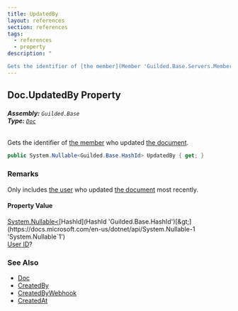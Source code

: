 ```yaml
---
title: UpdatedBy
layout: references
section: references
tags:
  - references
  - property
description: "

Gets the identifier of [the member](Member 'Guilded.Base.Servers.Member') who updated [the document](Doc 'Guilded.Base.Content.Doc')."
---
```


## Doc.UpdatedBy Property
###### **Assembly:** `Guilded.Base`<br/>**Type:** [`Doc`](Doc 'Guilded.Base.Content.Doc')

Gets the identifier of [the member](Member 'Guilded.Base.Servers.Member') who updated [the document](Doc 'Guilded.Base.Content.Doc').

```csharp
public System.Nullable<Guilded.Base.HashId> UpdatedBy { get; }
```

### Remarks
  
Only includes [the user](User 'Guilded.Base.Users.User') who updated [the document](Doc 'Guilded.Base.Content.Doc') most recently.

#### Property Value
[System.Nullable&lt;](https://docs.microsoft.com/en-us/dotnet/api/System.Nullable-1 'System.Nullable`1')[HashId](HashId 'Guilded.Base.HashId')[&gt;](https://docs.microsoft.com/en-us/dotnet/api/System.Nullable-1 'System.Nullable`1')  
[User ID](UserSummary.Id 'Guilded.Base.Users.UserSummary.Id')?

### See Also
- [Doc](Doc 'Guilded.Base.Content.Doc')
- [CreatedBy](ChannelContent_TId,TServer_.CreatedBy 'Guilded.Base.Content.ChannelContent<TId,TServer>.CreatedBy')
- [CreatedByWebhook](IWebhookCreatable.CreatedByWebhook 'Guilded.Base.Content.IWebhookCreatable.CreatedByWebhook')
- [CreatedAt](ChannelContent_TId,TServer_.CreatedAt 'Guilded.Base.Content.ChannelContent<TId,TServer>.CreatedAt')